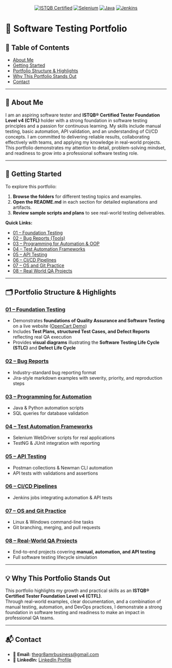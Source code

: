 <p align="center">
	<a href="https://www.istqb.org/"><img src="https://img.shields.io/badge/ISTQB-CTFL4-blue" alt="ISTQB Certified"></a>
	<a href="https://www.selenium.dev/"><img src="https://img.shields.io/badge/Selenium-WebDriver-green" alt="Selenium"></a>
	<a href="https://www.java.com/"><img src="https://img.shields.io/badge/Java-Programming-orange" alt="Java"></a>
	<a href="https://www.jenkins.io/"><img src="https://img.shields.io/badge/Jenkins-CI/CD-red" alt="Jenkins"></a>
</p>


# 🧪 Software Testing Portfolio



## 📑 Table of Contents
- [About Me](#-about-me)
- [Getting Started](#-getting-started)
- [Portfolio Structure & Highlights](#️-portfolio-structure--highlights)
- [Why This Portfolio Stands Out](#-why-this-portfolio-stands-out)
- [Contact](#-contact)
---

## 👤 About Me
I am an aspiring software tester and **ISTQB® Certified Tester Foundation Level v4 (CTFL)** holder with a strong foundation in software testing principles and a passion for continuous learning. My skills include manual testing, basic automation, API validation, and an understanding of CI/CD concepts. I am committed to delivering reliable results, collaborating effectively with teams, and applying my knowledge in real-world projects. This portfolio demonstrates my attention to detail, problem-solving mindset, and readiness to grow into a professional software testing role.

---

## 🚀 Getting Started
To explore this portfolio:
1. **Browse the folders** for different testing topics and examples.  
2. **Open the README.md** in each section for detailed explanations and artifacts.  
3. **Review sample scripts and plans** to see real-world testing deliverables.

**Quick Links:**
- [01 – Foundation Testing](./01-Foundation_Testing/README.md)
- [02 – Bug Reports (Tools)](./02-Bug_Reports/README.md)
- [03 – Programming for Automation & OOP](./03-Programming_for_Automation/README.md)
- [04 – Test Automation Frameworks](./04-Test_Automation_Frameworks/README.md)
- [05 – API Testing](./05-API_Testing/README.md)
- [06 – CI/CD Pipelines](./06-CI_CD_Pipelines/README.md)
- [07 – OS and Git Practice](./07-OS_and_Git_Practice/README.md)
- [08 – Real World QA Projects](./08-Real_World_QA_Projects/README.md)

---

## 🗂️ Portfolio Structure & Highlights

### [01 – Foundation Testing](./01-Foundation_Testing/README.md)
- Demonstrates **foundations of Quality Assurance and Software Testing** on a live website ([OpenCart Demo](https://demo.opencart.com/))  
- Includes **Test Plans, structured Test Cases, and Defect Reports** reflecting real QA execution  
- Provides **visual diagrams** illustrating the **Software Testing Life Cycle (STLC)** and **Defect Life Cycle**


### [02 – Bug Reports](./02-Bug_Reports/README.md)
- Industry-standard bug reporting format  
- Jira-style markdown examples with severity, priority, and reproduction steps  

### [03 – Programming for Automation](./03-Programming_for_Automation/README.md)
- Java & Python automation scripts  
- SQL queries for database validation  

### [04 – Test Automation Frameworks](./04-Test_Automation_Frameworks/README.md)
- Selenium WebDriver scripts for real applications  
- TestNG & JUnit integration with reporting  

### [05 – API Testing](./05-API_Testing/README.md)
- Postman collections & Newman CLI automation  
- API tests with validations and assertions  

### [06 – CI/CD Pipelines](./06-CI_CD_Pipelines/README.md)
- Jenkins jobs integrating automation & API tests  

### [07 – OS and Git Practice](./07-OS_and_Git_Practice/README.md)
- Linux & Windows command-line tasks  
- Git branching, merging, and pull requests  

### [08 – Real-World QA Projects](./08-Real_World_QA_Projects/README.md)
- End-to-end projects covering **manual, automation, and API testing**  
- Full software testing lifecycle simulation  

---


## 💡 Why This Portfolio Stands Out  
This portfolio highlights my growth and practical skills as an **ISTQB® Certified Tester Foundation Level v4 (CTFL)**.  
Through real-world examples, clear documentation, and a combination of manual testing, automation, and DevOps practices, I demonstrate a strong foundation in software testing and readiness to make an impact in professional QA teams.


---

## 📬 Contact
- 📧 **Email:** [thegr8amrbusiness@gmail.com](mailto:thegr8amrbusiness@gmail.com)  
- 💼 **LinkedIn:** [LinkedIn Profile](https://www.linkedin.com/)  
